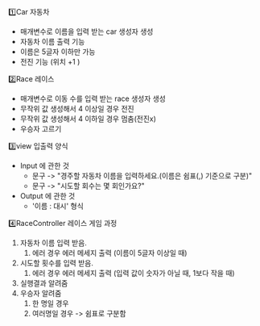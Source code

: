 1️⃣Car 자동차

- 매개변수로 이름을 입력 받는 car 생성자 생성
- 자동차 이름 출력 기능
- 이름은 5글자 이하만 가능
- 전진 기능 (위치 +1 )

2️⃣Race 레이스

- 매개변수로 이동 수를 입력 받는 race 생성자 생성
- 무작위 값 생성해서 4 이상일 경우 전진
- 무작위 값 생성해서 4 이하일 경우 멈춤(전진x)
- 우승자 고르기

3️⃣view 입출력 양식

- Input 에 관한 것
    - 문구 -> "경주할 자동차 이름을 입력하세요.(이름은 쉼표(,) 기준으로 구분)"
    - 문구 -> "시도할 회수는 몇 회인가요?"
- Output 에 관한 것
    - '이름 : 대시' 형식

4️⃣RaceController 레이스 게임 과정

1. 자동차 이름 입력 받음.
    1. 에러 경우 에러 메세지 출력 (이름이 5글자 이상일 때)
2. 시도할 횟수를 입력 받음.
    1. 에러 경우 에러 메세지 출력 (입력 값이 숫자가 아닐 때, 1보다 작을 때)
3. 실행결과 알려줌
4. 우승자 알려줌
    1. 한 명일 경우
    2. 여러명일 경우 -> 쉼표로 구분함



